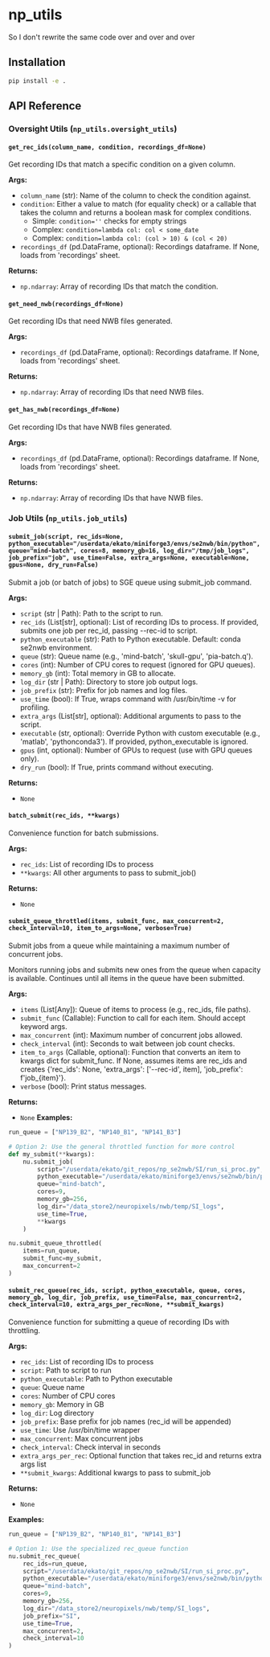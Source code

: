 # np_utils
So I don't rewrite the same code over and over and over

## Installation
```bash
pip install -e .
```

## API Reference

### Oversight Utils (`np_utils.oversight_utils`)

#### `get_rec_ids(column_name, condition, recordings_df=None)`
Get recording IDs that match a specific condition on a given column.

**Args:**
- `column_name` (str): Name of the column to check the condition against.
- `condition`: Either a value to match (for equality check) or a callable that takes the column and returns a boolean mask for complex conditions.
  - Simple: `condition=''` checks for empty strings
  - Complex: `condition=lambda col: col < some_date`
  - Complex: `condition=lambda col: (col > 10) & (col < 20)`
- `recordings_df` (pd.DataFrame, optional): Recordings dataframe. If None, loads from 'recordings' sheet.

**Returns:**
- `np.ndarray`: Array of recording IDs that match the condition.

#### `get_need_nwb(recordings_df=None)`
Get recording IDs that need NWB files generated.

**Args:**
- `recordings_df` (pd.DataFrame, optional): Recordings dataframe. If None, loads from 'recordings' sheet.

**Returns:**
- `np.ndarray`: Array of recording IDs that need NWB files.

#### `get_has_nwb(recordings_df=None)`
Get recording IDs that have NWB files generated.

**Args:**
- `recordings_df` (pd.DataFrame, optional): Recordings dataframe. If None, loads from 'recordings' sheet.

**Returns:**
- `np.ndarray`: Array of recording IDs that have NWB files.

### Job Utils (`np_utils.job_utils`)

#### `submit_job(script, rec_ids=None, python_executable="/userdata/ekato/miniforge3/envs/se2nwb/bin/python", queue="mind-batch", cores=8, memory_gb=16, log_dir="/tmp/job_logs", job_prefix="job", use_time=False, extra_args=None, executable=None, gpus=None, dry_run=False)`
Submit a job (or batch of jobs) to SGE queue using submit_job command.

**Args:**
- `script` (str | Path): Path to the script to run.
- `rec_ids` (List[str], optional): List of recording IDs to process. If provided, submits one job per rec_id, passing --rec-id to script.
- `python_executable` (str): Path to Python executable. Default: conda se2nwb environment.
- `queue` (str): Queue name (e.g., 'mind-batch', 'skull-gpu', 'pia-batch.q').
- `cores` (int): Number of CPU cores to request (ignored for GPU queues).
- `memory_gb` (int): Total memory in GB to allocate.
- `log_dir` (str | Path): Directory to store job output logs.
- `job_prefix` (str): Prefix for job names and log files.
- `use_time` (bool): If True, wraps command with /usr/bin/time -v for profiling.
- `extra_args` (List[str], optional): Additional arguments to pass to the script.
- `executable` (str, optional): Override Python with custom executable (e.g., 'matlab', 'pythonconda3'). If provided, python_executable is ignored.
- `gpus` (int, optional): Number of GPUs to request (use with GPU queues only).
- `dry_run` (bool): If True, prints command without executing.

**Returns:**
- `None`

#### `batch_submit(rec_ids, **kwargs)`
Convenience function for batch submissions.

**Args:**
- `rec_ids`: List of recording IDs to process
- `**kwargs`: All other arguments to pass to submit_job()

**Returns:**
- `None`

#### `submit_queue_throttled(items, submit_func, max_concurrent=2, check_interval=10, item_to_args=None, verbose=True)`
Submit jobs from a queue while maintaining a maximum number of concurrent jobs.

Monitors running jobs and submits new ones from the queue when capacity is available. Continues until all items in the queue have been submitted.

**Args:**
- `items` (List[Any]): Queue of items to process (e.g., rec_ids, file paths).
- `submit_func` (Callable): Function to call for each item. Should accept keyword args.
- `max_concurrent` (int): Maximum number of concurrent jobs allowed.
- `check_interval` (int): Seconds to wait between job count checks.
- `item_to_args` (Callable, optional): Function that converts an item to kwargs dict for submit_func. If None, assumes items are rec_ids and creates {'rec_ids': None, 'extra_args': ['--rec-id', item], 'job_prefix': f'job_{item}'}.
- `verbose` (bool): Print status messages.

**Returns:**
- `None`
**Examples:**
```python
run_queue = ["NP139_B2", "NP140_B1", "NP141_B3"]

# Option 2: Use the general throttled function for more control
def my_submit(**kwargs):
    nu.submit_job(
        script="/userdata/ekato/git_repos/np_se2nwb/SI/run_si_proc.py",
        python_executable="/userdata/ekato/miniforge3/envs/se2nwb/bin/python",
        queue="mind-batch",
        cores=9,
        memory_gb=256,
        log_dir="/data_store2/neuropixels/nwb/temp/SI_logs",
        use_time=True,
        **kwargs
    )

nu.submit_queue_throttled(
    items=run_queue,
    submit_func=my_submit,
    max_concurrent=2
)
```
#### `submit_rec_queue(rec_ids, script, python_executable, queue, cores, memory_gb, log_dir, job_prefix, use_time=False, max_concurrent=2, check_interval=10, extra_args_per_rec=None, **submit_kwargs)`
Convenience function for submitting a queue of recording IDs with throttling.

**Args:**
- `rec_ids`: List of recording IDs to process
- `script`: Path to script to run
- `python_executable`: Path to Python executable
- `queue`: Queue name
- `cores`: Number of CPU cores
- `memory_gb`: Memory in GB
- `log_dir`: Log directory
- `job_prefix`: Base prefix for job names (rec_id will be appended)
- `use_time`: Use /usr/bin/time wrapper
- `max_concurrent`: Max concurrent jobs
- `check_interval`: Check interval in seconds
- `extra_args_per_rec`: Optional function that takes rec_id and returns extra args list
- `**submit_kwargs`: Additional kwargs to pass to submit_job

**Returns:**
- `None`

**Examples:**

```python
run_queue = ["NP139_B2", "NP140_B1", "NP141_B3"]

# Option 1: Use the specialized rec_queue function
nu.submit_rec_queue(
    rec_ids=run_queue,
    script="/userdata/ekato/git_repos/np_se2nwb/SI/run_si_proc.py",
    python_executable="/userdata/ekato/miniforge3/envs/se2nwb/bin/python",
    queue="mind-batch",
    cores=9,
    memory_gb=256,
    log_dir="/data_store2/neuropixels/nwb/temp/SI_logs",
    job_prefix="SI",
    use_time=True,
    max_concurrent=2,
    check_interval=10
)
```
